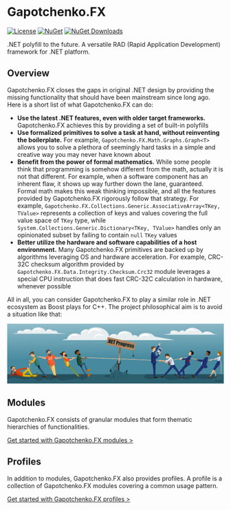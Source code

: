 # Gapotchenko.FX

[![License](https://img.shields.io/badge/license-MIT-green.svg)](LICENSE)
[![NuGet](https://img.shields.io/nuget/v/Gapotchenko.FX.svg)](https://www.nuget.org/packages/Gapotchenko.FX)
[![NuGet Downloads](https://img.shields.io/nuget/dt/Gapotchenko.FX.svg)](https://www.nuget.org/packages/Gapotchenko.FX)

.NET polyfill to the future. A versatile RAD (Rapid Application Development) framework for .NET platform.

## Overview

Gapotchenko.FX closes the gaps in original .NET design by providing the missing functionality that should have been mainstream since long ago.
Here is a short list of what Gapotchenko.FX can do:

  - **Use the latest .NET features, even with older target frameworks.**
    Gapotchenko.FX achieves this by providing a set of built-in polyfills
  - **Use formalized primitives to solve a task at hand, without reinventing the boilerplate.**
    For example, `Gapotchenko.FX.Math.Graphs.Graph<T>` allows you to solve a plethora of seemingly hard tasks in a simple and creative way you may never have known about
  - **Benefit from the power of formal mathematics.**
    While some people think that programming is somehow different from the math, actually it is not that different.
    For example, when a software component has an inherent flaw, it shows up way further down the lane, guaranteed.
    Formal math makes this weak thinking impossible, and all the features provided by Gapotchenko.FX rigorously follow that strategy.
    For example, `Gapotchenko.FX.Collections.Generic.AssociativeArray<TKey, TValue>` represents a collection of keys and values covering the full value space of `TKey` type,
    while `System.Collections.Generic.Dictionary<TKey, TValue>` handles only an opinionated subset by failing to contain `null` `TKey` values
  - **Better utilize the hardware and software capabilities of a host environment.**
    Many Gapotchenko.FX primitives are backed up by algorithms leveraging OS and hardware acceleration.
    For example, CRC-32C checksum algorithm provided by `Gapotchenko.FX.Data.Integrity.Checksum.Crc32` module leverages a special CPU instruction that does fast CRC-32C calculation in hardware, whenever possible
    
All in all, you can consider Gapotchenko.FX to play a similar role in .NET ecosystem as Boost plays for C++. The project philosophical aim is to avoid a situation like that:

![.NET Progress ca. 2012 - 2018](Documentation/Assets/dotnet-progress-ca-2012-2018.png?raw=true ".NET Progress ca. 2012 - 2018")

## Modules

Gapotchenko.FX consists of granular modules that form thematic hierarchies of functionalities.

[Get started with Gapotchenko.FX modules >](Source/Modules#readme)

## Profiles

In addition to modules, Gapotchenko.FX also provides profiles.
A profile is a collection of Gapotchenko.FX modules covering a common usage pattern.

[Get started with Gapotchenko.FX profiles >](Source/Profiles#readme)

